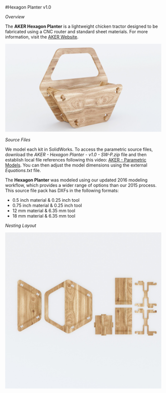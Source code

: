 #Hexagon Planter v1.0

*Overview*

The **AKER Hexagon Planter** is a lightweight chicken tractor designed to be fabricated using a CNC router and standard sheet materials. For more information, visit the [AKER Website](http://www.akerkits.com).

![Hexagon Planter](https://github.com/AKERKits/Hexagon-Planter/blob/master/Images/AKER%20-%20Hexagon%20Planter%20-%20v1.0%20-%20Master%20Assembly-min%20Cropped.jpg?raw=true)

*Source Files*

We model each kit in SolidWorks. To access the parametric source files, download the *AKER - Hexagon Planter - v1.0 - SW-P.zip* file and then establish local file references following this video: [AKER - Parametric Models](https://www.youtube.com/watch?v=Ewdrlv4nSA0). You can then adjust the model dimensions using the external *Equations.txt* file.

The **Hexagon Planter** was modeled using our updated 2016 modeling workflow, which provides a wider range of options than our 2015 process. This source file pack has DXFs in the following formats:

 * 0.5 inch material & 0.25 inch tool
 * 0.75 inch material & 0.25 inch tool
 * 12 mm material & 6.35 mm tool
 * 18 mm material & 6.35 mm tool

*Nesting Layout*

![Hexagon Planter](https://github.com/AKERKits/Hexagon-Planter/blob/master/Images/AKER%20-%20Hexagon%20Planter%20-%20v1.0%20-%20Nesting%20Assembly-min.jpg?raw=true)
